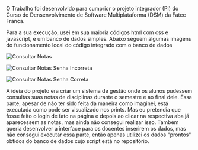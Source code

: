 O Trabalho foi desenvolvido para cumprior o projeto integrador (PI) do Curso de Densenvolvimento de Software Multiplataforma (DSM) da Fatec Franca.

Para a sua execução, usei em sua maioria códigos html com css e javascript, e um banco de dados simples. Abaixo seguem algumas imagens do funcionamento local do código integrado com o banco de dados

![Consultar Notas](https://github.com/user-attachments/assets/f36cee77-6c3f-4618-822a-63a33674681c)

![Consultar Notas Senha Incorreta](https://github.com/user-attachments/assets/21dd9805-4b7f-4665-97f2-f8cb51d146bb)

![Consultar Notas Senha Correta](https://github.com/user-attachments/assets/bd5fec4f-849e-485b-b245-00d231761efb)


A ideia do projeto era criar um sistema de gestão onde os alunos pudessem consultas suas notas de disciplinas durante o semestre e ao final dele.
Essa parte, apesar de não ter sido feita da maneira como imaginei, está executada como pode ser visualizado nos prints. Mas eu pretendia que fosse feito o login
de fato na página e depois ao clicar na respectiva aba já aparecessem as notas, mas ainda não consegui realizar isso. Também queria desenvolver a interface para 
os docentes inserirem os dados, mas não consegui executar essa parte, então apenas utilizei os dados "prontos" obtidos do banco de dados cujo script está no repositório.

